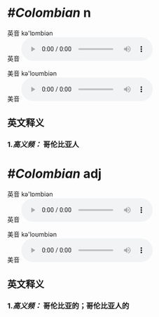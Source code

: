 # ***\#Colombian*** n
英音 kə'lɒmbiən  
英音
<audio src="./media/Colombian1.aac" controls="controls"></audio>

美音 kə'loʊmbiən  
美音
<audio src="./media/Colombian.aac" controls="controls"></audio>



  

英文释义
---
### 1.*高义频：* **哥伦比亚人**  


# ***\#Colombian*** adj
英音 kə'lɒmbiən  
英音
<audio src="./media/Colombian1.aac" controls="controls"></audio>

美音 kə'loʊmbiən  
美音
<audio src="./media/Colombian.aac" controls="controls"></audio>



  

英文释义
---
### 1.*高义频：* **哥伦比亚的；哥伦比亚人的**  



